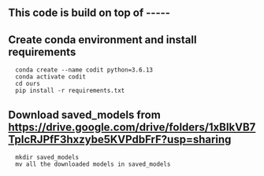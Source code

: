 ## This code is build on top of -----
      
## Create conda environment and install requirements
      conda create --name codit python=3.6.13
      conda activate codit
      cd ours
      pip install -r requirements.txt

## Download saved_models from https://drive.google.com/drive/folders/1xBIkVB7TpIcRJPfF3hxzybe5KVPdbFrF?usp=sharing
      mkdir saved_models
      mv all the downloaded models in saved_models


